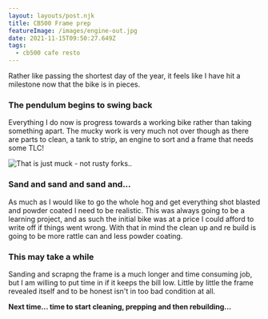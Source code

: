 ```yaml
---
layout: layouts/post.njk
title: CB500 Frame prep 
featureImage: /images/engine-out.jpg
date: 2021-11-15T09:50:27.649Z
tags:
  - cb500 cafe resto
---
```


Rather like passing the shortest day of the year, it feels like I have hit a milestone now that the bike is in pieces. 

### The pendulum begins to swing back

Everything I do now is progress towards a working bike rather than taking something apart. The mucky work is very much not over though as there are parts to clean, a tank to strip, an engine to sort and a frame that needs some TLC!

![That is just muck - not rusty forks..  ](/images/wheels-and-forks.jpg "That is just muck - not rusty forks.. ")


### Sand and sand and sand and...

As much as I would like to go the whole hog and get everything shot blasted and powder coated I need to be realistic. This was always going to be a learning project, and as such the initial bike was at a price I could afford to write off if things went wrong. With that in mind the clean up and re build is going to be more rattle can and less powder coating.

### This may take a while 

Sanding and scrapng the frame is a much longer and time consuming job, but I am willing to put time in if it keeps the bill low.  Little by little the frame revealed itself and to be honest isn't in too bad condition at all. 




**Next time... time to start cleaning, prepping and then rebuilding...**
